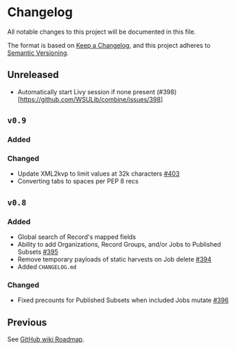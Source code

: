 # Changelog
All notable changes to this project will be documented in this file.

The format is based on [Keep a Changelog](https://keepachangelog.com/en/1.0.0/),
and this project adheres to [Semantic Versioning](https://semver.org/spec/v2.0.0.html).

## Unreleased

  - Automatically start Livy session if none present (#398)[https://github.com/WSULib/combine/issues/398]


## `v0.9`
### Added
### Changed
  - Update XML2kvp to limit values at 32k characters [#403](https://github.com/WSULib/combine/issues/403)
  - Converting tabs to spaces per PEP 8 recs


## `v0.8`
### Added
  - Global search of Record's mapped fields
  - Ability to add Organizations, Record Groups, and/or Jobs to Published Subsets [#395](https://github.com/WSULib/combine/issues/395)
  - Remove temporary payloads of static harvests on Job delete [#394](https://github.com/WSULib/combine/issues/394)
  - Added `CHANGELOG.md`

### Changed
  - Fixed precounts for Published Subsets when included Jobs mutate [#396](https://github.com/WSULib/combine/issues/396)


## Previous
See [GitHub wiki Roadmap](https://github.com/WSULib/combine/wiki/Roadmap).